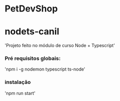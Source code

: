# PetDevShop

# nodets-canil
'Projeto feito no módulo de curso Node + Typescript'

### Pré requisitos globais:
'npm i -g nodemon typescript ts-node'

### instalação
'npm run start'
